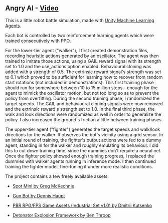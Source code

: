 ## Angry AI - [Video](https://www.youtube.com/watch?v=7YYwERuy-w4)

This is a little robot battle simulation, made with [Unity Machine Learning Agents](https://github.com/Unity-Technologies/ml-agents).

Each bot is controlled by two reinforcement learning agents which were trained consecutively with PPO.

For the lower-tier agent ("walker"), I first created demonstration files, recording heuristic actions generated by an oscillator. The agent was then trained to imitate those actions, using a GAIL reward signal with its strength set to 1.0 and the use_actions option enabled. Behavioural cloning was added with a strength of 0.5. The extrinsic reward signal's strength was set to 0.1 which proved to be sufficient for learning how to recover from random start rotations (not included in demonstrations). This first training phase should run for somewhere between 10 to 15 million steps - enough for the agent to mimick the oscillator motion, but not too long so as to prevent the policy from overfitting. During the second training phase, I randomized the target speeds. The GAIL and behavioural cloning signals were now removed and the extrinsic reward's strength set to 1.0. In the final third phase, the walk and look directions were randomized as well in order to generalize the policy. I also increased the ground's friction a little between training phases.

The upper-tier agent ("fighter") generates the target speeds and walk/look directions for the walker. It observes the bot's vicinity using a grid sensor. In an initial round of training, the fighter's output actions were fed to a dummy agent, standing in for the walker and roughly emulating its behaviour. I did this to cut down training time, since the dummies don't require a neural net. Once the fighter policy showed enough training progress, I replaced the dummies with walker agents running in inference mode. I then continued training the fighter model, fine-tuning it under more realistic conditions.

The project contains a few freely available assets:

- [Spot Mini by Greg McKechnie](https://sketchfab.com/mckechniegreg6)

- [Gun Bot by Dennis Haupt](https://3dhaupt.com/3d-model-my-gunbot-design-download/)

- [PBR RPG/FPS Game Assets (Industrial Set v1.0) by Dmitrii Kutsenko](https://assetstore.unity.com/packages/3d/environments/industrial/pbr-rpg-fps-game-assets-industrial-set-v1-0-146519)

- [Detonator Explosion Framework by Ben Throop](https://assetstore.unity.com/packages/vfx/particles/detonator-explosion-framework-1)